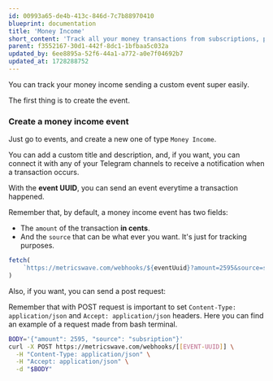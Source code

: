 ```yaml
---
id: 00993a65-de4b-413c-846d-7c7b88970410
blueprint: documentation
title: 'Money Income'
short_content: 'Track all your money transactions from subscriptions, purchases or anything else.'
parent: f3552167-30d1-442f-8dc1-1bfbaa5c032a
updated_by: 6ee8895a-52f6-44a1-a772-a0e7f04692b7
updated_at: 1728288752
---
```

You can track your money income sending a custom event super easily.

The first thing is to create the event.

### Create a money income event

Just go to events, and create a new one of type `Money Income`.

You can add a custom title and description, and, if you want, you can connect it with any of your Telegram channels to receive a notification when a transaction occurs.

With the **event UUID**, you can send an event everytime a transaction happened.

Remember that, by default, a money income event has two fields:

- The `amount` of the transaction **in cents**.
- And the `source` that can be what ever you want. It's just for tracking purposes.

```javascript
fetch(
    `https://metricswave.com/webhooks/${eventUuid}?amount=2595&source=subscription`
)
```

Also, if you want, you can send a post request:

Remember that with POST request is important to set `Content-Type: application/json` and `Accept: application/json` headers. Here you
can find an example of a request made from bash terminal.

```bash
BODY='{"amount": 2595, "source": "subsription"}'
curl -X POST https://metricswave.com/webhooks/[[EVENT-UUID]] \
  -H "Content-Type: application/json" \
  -H "Accept: application/json" \
  -d "$BODY"
```